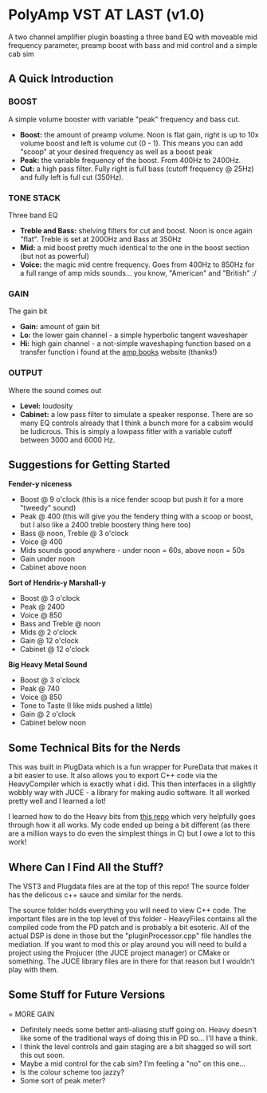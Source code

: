 # PolyAmp VST AT LAST (v1.0)
A two channel amplifier plugin boasting a three band EQ with moveable mid frequency parameter, preamp boost with bass and mid control and a simple cab sim

## A Quick Introduction
### BOOST
A simple volume booster with variable "peak" frequency and bass cut.
- **Boost:** the amount of preamp volume.  Noon is flat gain, right is up to 10x volume boost and left is volume cut (0 - 1).  This means you can add "scoop" at your desired frequency as well as a boost peak
- **Peak:** the variable frequency of the boost.  From 400Hz to 2400Hz.
- **Cut:** a high pass filter.  Fully right is full bass (cutoff frequency @ 25Hz) and fully left is full cut (350Hz).

### TONE STACK
Three band EQ
- **Treble and Bass:** shelving filters for cut and boost.  Noon is once again "flat".  Treble is set at 2000Hz and Bass at 350Hz
- **Mid:** a mid boost pretty much identical to the one in the boost section (but not as powerful)
- **Voice:** the magic mid centre frequency.  Goes from 400Hz to 850Hz for a full range of amp mids sounds... you know, "American" and "British" :/

### GAIN
The gain bit
- **Gain:** amount of gain bit
- **Lo:** the lower gain channel - a simple hyperbolic tangent waveshaper
- **Hi:** high gain channel - a not-simple waveshaping function based on a transfer function i found at the [amp books](https://www.ampbooks.com/mobile/dsp/preamp/) website (thanks!)

### OUTPUT
Where the sound comes out
- **Level:** loudosity
- **Cabinet:** a low pass filter to simulate a speaker response.  There are so many EQ controls already that I think a bunch more for a cabsim would be ludicrous.  This is simply a lowpass fitler with a variable cutoff between 3000 and 6000 Hz.

## Suggestions for Getting Started
**Fender-y niceness**
- Boost @ 9 o'clock (this is a nice fender scoop but push it for a more "tweedy" sound)
- Peak @ 400 (this will give you the fendery thing with a scoop or boost, but I also like a 2400 treble boostery thing here too)
- Bass @ noon, Treble @ 3 o'clock
- Voice @ 400
- Mids sounds good anywhere - under noon = 60s, above noon = 50s
- Gain under noon
- Cabinet above noon 

**Sort of Hendrix-y Marshall-y**
- Boost @ 3 o'clock
- Peak @ 2400
- Voice @ 850
- Bass and Treble @ noon
- Mids @ 2 o'clock
- Gain @ 12 o'clock
- Cabinet @ 12 o'clock

**Big Heavy Metal Sound**
- Boost @ 3 o'clock
- Peak @ 740
- Voice @ 850
- Tone to Taste (I like mids pushed a little)
- Gain @ 2 o'clock
- Cabinet below noon

## Some Technical Bits for the Nerds
This was built in PlugData which is a fun wrapper for PureData that makes it a bit easier to use.  It also allows you to export C++ code via the HeavyCompiler which is exactly what i did.  This then interfaces in a slightly wobbly way with JUCE - a library for making audio software.  It all worked pretty well and I learned a lot!

I learned how to do the Heavy bits from [this repo](https://github.com/o-g-sus/JUCE-HEAVY) which very helpfully goes through how it all works.  My code ended up being a bit different (as there are a million ways to do even the simplest things in C) but I owe a lot to this work!

## Where Can I Find All the Stuff?
The VST3 and Plugdata files are at the top of this repo!  The source folder has the delicous c++ sauce and similar for the nerds.

The source folder holds everything you will need to view C++ code.  The important files are in the top level of this folder - HeavyFiles contains all the compiled code from the PD patch and is probably a bit esoteric.  All of the actual DSP is done in those but the "pluginProcessor.cpp" file handles the mediation.  If you want to mod this or play around you will need to build a project using the Projucer (the JUCE project manager) or CMake or something.  The JUCE library files are in there for that reason but I wouldn't play with them.

## Some Stuff for Future Versions
= MORE GAIN
- Definitely needs some better anti-aliasing stuff going on.  Heavy doesn't like some of the traditional ways of doing this in PD so... I'll have a think.
- I think the level controls and gain staging are a bit shagged so will sort this out soon.
- Maybe a mid control for the cab sim?  I'm feeling a "no" on this one...
- Is the colour scheme too jazzy?
- Some sort of peak meter?

